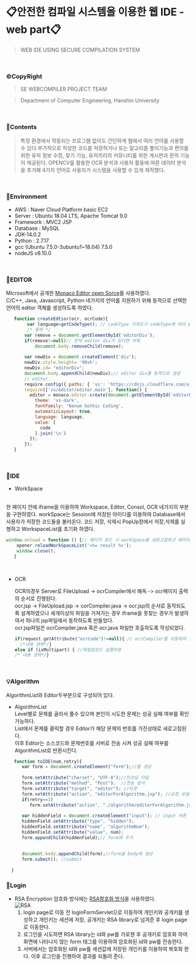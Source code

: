 # 📋안전한 컴파일 시스템을 이용한 웹 IDE - web part📋

> WEB IDE USING SECURE COMPILATION SYSTEM

<br>

### ©CopyRight

> SE WEBCOMPILER PROJECT TEAM

> Department of Computer Engineering, Hanshin University

<br>

### 📒Contents
> 특정 환경에서 작동되는 프로그램 없이도 간단하게 웹에서 여러 언어를 사용할 수 있다.부가적으로 작성한 코드를 저장하거나 또는 알고리즘 풀이기능과 편의를 위한 유저 정보 수정, 찾기 기능, 유저끼리의 커뮤니티를 위한 게시판과 문의 기능이 제공된다. OPENCV를 활용한 OCR 분석과 사용자 활동에 따른 데이터 분석을 추가해 4가지 언어로 사용자가 시스템을 사용할 수 있게 제작했다. 

<br>

### 🔧Environment
  - AWS : Naver Cloud Platform basic EC2
  - Server : Ubuntu 18.04 LTS, Apache Tomcat 9.0
  - Framework : MVC2 JSP
  - Database : MySQL
  - JDK-14.0.2
  - Python : 2.7.17
  - gcc (Ubuntu 7.5.0-3ubuntu1~18.04) 7.5.0
  - nodeJS v8.10.0

<br>

### 📑EDITOR
 Microsoft에서 공개한 [Monaco Editor open Sorce](https://microsoft.github.io/monaco-editor/)를 사용하였다.  
 C/C++, Java, Javascript, Python 네가지의 언어를 지원하기 위해 동적으로 선택한 언어의 editor 객체를 생성하도록 하였다.  
 ```javascript
    function createEdtior(ocr, ocrCode){
         var language=getCodeType(); // codeType 가져오기 codeType에 따라 editor의 언어 설정이 바뀜
         /* 중략 */
		var remove = document.getElementById('editorDiv');
		if(remove!=null)// 만약 editor div가 있다면 삭제
			document.body.removeChild(remove);
		
   	    var newDiv = document.createElement('div');
   	    newDiv.style.height= '90vh';
   	 	newDiv.id= "editorDiv";
   	    document.body.appendChild(newDiv);// editor div를 동적으로 생성
   	    // editor
        require.config({ paths: { 'vs': 'https://cdnjs.cloudflare.com/ajax/libs/monaco-editor/0.16.2/min/vs' }});
        require(['vs/editor/editor.main'], function() {
          editor = monaco.editor.create(document.getElementById('editorDiv'), {
            theme: 'vs-dark',
            fontFamily: 'Nanum Gothic Coding',
            automaticLayout: true,
            language: language,
            value: [
              code
            ].join('\n')
          });
        });
    }
```
<br>

### 🔨IDE
* WorkSpace
<br> 
 한 페이지 안에 iframe을 이용하여 Workspace, Editor, Consol, OCR 네가지의 부분을 구현하였다.  
 workSpace는 Session에 저장된 아이디를 이용하여 Database에서 사용자가 저장한 코드들을 불러온다.  
 코드 저장, 삭제시 PopUp창에서 저장,삭제를 실행하고 WorkspaceList를 초기화 하였다.  
 
 ```javascript
 window.onload = function () {// 페이지 로드 시 workSpace를 새로고침하고 페이지를 닫음
	 opener.reloadWorkSpaceList('<%= result %>');
	 window.close();
	}
```
<br>

* OCR  

  OCR의경우 Server로 FileUpload -> ocrCompiler에서 해독 -> ocr페이지 출력의 순서로 진행된다.  
  ocr.jsp -> FileUpload.jsp -> corCompiler.java -> ocr.jsp의 순서로 동작되도록 설계하였으나 세개이상의 파일을 거쳐가는 경우 iframe을 못찾는 경우가 발생하여서 하나의 jsp파일에서 동작하도록 만들었다.  
  ocr.jsp파일은 ocrCompiler.java 혹은 ocr.java 파일만 호출하도록 작성되었다.
  ```javascript
  if(request.getAttribute("ocrCode")!=null){ // ocrCompiler를 이용하여 코드 추출후 출력 부분
    /*내용 생략*/}
  else if (isMultipart) { //파일업로드 실행부분
  /* 내용 생략*/}
<br>

### 💡Algorithm
 AlgorithmList와 Editor두부분으로 구성되어 있다.
 * AlgorithmList  
 Level별로 문제를 골라서 풀수 있으며 본인이 시도한 문제는 성공 실패 여부를 확인 가능하다.  
 List에서 문제를 클릭할 경우 Editor가 해당 문제의 번호를 가진상태로 새로고침된다.  
 이후 Editor는 소스코드와 문제번호를 서버로 전송 시켜 성공 실패 여부를 AlgorithmList로 반환시킨다. 
 ```javascript
    function toIDE(num,retry){
       var form = document.createElement("form");//폼 생성
          
       form.setAttribute("charset", "UTF-8");//인코딩 타입
       form.setAttribute("method", "Post");  //전송 방식
       form.setAttribute("target", "editor"); //타겟
       form.setAttribute("action", "editorForAlgorithm.jsp"); //요청 보낼 주소
       if(retry==1)
          form.setAttribute("action", "./algorithm/editorForAlgorithm.jsp"); //요청 보낼 주소
       
       var hiddenField = document.createElement("input"); // input 버튼 생성
       hiddenField.setAttribute("type", "hidden");
       hiddenField.setAttribute("name", "algorithmNum");
       hiddenField.setAttribute("value", num);
       form.appendChild(hiddenField);// form에 추가
              
       
       document.body.appendChild(form);//form을 body에 생성
       form.submit(); //submit
      
   }
```

### 🔐Login
* RSA Encryption
  암호화 방식에는 [RSA함호화 방식](https://namu.wiki/w/RSA%20%EC%95%94%ED%98%B8%ED%99%94)을 사용하였다.  
![RSA](https://user-images.githubusercontent.com/67648064/103686081-9d416580-4fd1-11eb-9006-cba38255b9f3.png) 
  1. login page로 이동 전 loginFormServlet으로 이동하여 개인키와 공개키를 생성하고 개인키는 세션에 저장, 공개키는 RSA library로 넘겨준 후 login page로 이동한다.  
  2. 로그인을 시도하면 RSA library는 id와 pw를 가로챈 후 공개키로 암호화 하여 화면에 나타나지 않는 form 태그를 이용하여 암호화된 id와 pw를 전송한다.
  3. 서버에서는 암호화된 id와 pw를 세션값에 저장된 개인키를 이용하여 복호화 한다. 이후 로그인을 진행하여 결과를 되돌려 준다.